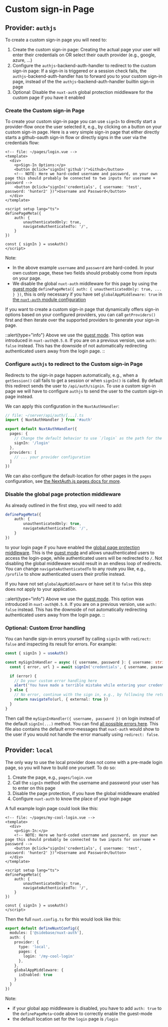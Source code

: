 # Custom sign-in Page

## Provider: `authjs`

To create a custom sign-in page you will need to:
1. Create the custom sign-in page: Creating the actual page your user will enter their credentials on OR select their oauth provider (e.g., google, azure, ...)
2. Configure the `authjs`-backend-auth-handler to redirect to the custom sign-in page: If a sign-in is triggered or a session check fails, the `authjs`-backend-auth-handler has to forward you to your custom sign-in page, instead of the the `authjs`-backend-auth-handler builtin sign-in page
3. Optional: Disable the `nuxt-auth` global protection middleware for the custom page if you have it enabled

### Create the Custom sign-in Page

To create your custom sign-in page you can use `signIn` to directly start a provider-flow once the user selected it, e.g., by clicking on a button on your custom sign-in page. Here is a very simple sign-in page that either directly starts a github-oauth sign-in flow or directly signs in the user via the credentials flow:
```vue
<!-- file: ~/pages/login.vue -->
<template>
  <div>
    <p>Sign-In Options:</p>
    <button @click="signIn('github')">Github</button>
    <!-- NOTE: Here we hard-coded username and password, on your own page this should probably be connected to two inputs for username + password -->
    <button @click="signIn('credentials', { username: 'test', password: 'hunter2' })">Username and Password</button>
  </div>
</template>

<script setup lang="ts">
definePageMeta({
    auth: {
        unauthenticatedOnly: true,
        navigateAuthenticatedTo: '/',
    }
})

const { signIn } = useAuth()
</script>
```

Note:
- In the above example `username` and `password` are hard-coded. In your own custom page, these two fields should probably come from inputs on your page.
- We disable the global `nuxt-auth` middleware for this page by using the [guest mode](/nuxt-auth/0.6/application-side/guest-mode) `definePageMeta({ auth: { unauthenticatedOnly: true, ... } })`, this is only necessary if you have set `globalAppMiddleware: true` in [the `nuxt-auth` module configuration](/nuxt-auth/0.6/configuration/nuxt-config)

If you want to create a custom sign-in page that dynamically offers sign-in options based on your configured providers, you can call `getProviders()` first and then iterate over the supported providers to generate your sign-in page.

::alert{type="info"}
Above we use the [guest mode](/nuxt-auth/0.6/application-side/guest-mode). This option was introduced in `nuxt-auth@0.5.0`. If you are on a previous version, use `auth: false` instead. This has the downside of not automatically redirecting authenticated users away from the login page.
::

### Configure `authjs` to redirect to the Custom sign-in Page

Redirects to the sign-in page happen automatically, e.g., when a `getSession()` call fails to get a session or when `signIn()` is called. By default this redirect sends the user to `/api/auth/signin`. To use a custom sign-in page we will have to configure `authjs` to send the user to the custom sign-in page instead.

We can apply this configuration in the `NuxtAuthHandler`:
```ts
// file: ~/server/api/auth/[...].ts
import { NuxtAuthHandler } from '#auth'

export default NuxtAuthHandler({
  pages: {
    // Change the default behavior to use `/login` as the path for the sign-in page
    signIn: '/login'
  },
  providers: [
    // ... your provider configuration
  ]
})
```

We can also configure the default-location for other pages in the `pages` configuration, see [the NextAuth.js pages docs for more](https://next-auth.js.org/configuration/pages).

### Disable the global page protection middleware

As already outlined in the first step, you will need to add:
```ts
definePageMeta({
    auth: {
        unauthenticatedOnly: true,
        navigateAuthenticatedTo: '/',
    }
})
```
to your login page if you have enabled the [global page protection middleware](/nuxt-auth/0.6/application-side/protecting-pages). This is the [guest mode](/nuxt-auth/0.6/application-side/guest-mode) and allows unauthenticated users to access the login-page, while authenticated users will be redirected to `/`. Not disabling the global middleware would result in an endless loop of redirects. You can change `navigateAuthenticatedTo` to any route you like, e.g., `/profile` to show authenticated users their profile instead.

If you have not set `globalAppMiddleware` or have set it to `false` this step does not apply to your application.

::alert{type="info"}
Above we use the [guest mode](/nuxt-auth/0.6/application-side/guest-mode). This option was introduced in `nuxt-auth@0.5.0`. If you are on a previous version, use `auth: false` instead. This has the downside of not automatically redirecting authenticated users away from the login page.
::

### Optional: Custom Error handling

You can handle sign-in errors yourself by calling `signIn` with `redirect: false` and inspecting its result for errors. For example:
```ts
const { signIn } = useAuth()

const mySignInHandler = async ({ username, password }: { username: string, password: string }) => {
  const { error, url } = await signIn('credentials', { username, password, redirect: false })

  if (error) {
    // Do your custom error handling here
    alert('You have made a terrible mistake while entering your credentials')
  } else {
    // No error, continue with the sign in, e.g., by following the returned redirect:
    return navigateTo(url, { external: true })
  }
}
```

Then call the `mySignInHandler({ username, password })` on login instead of the default `signIn(...)` method. You can find [all possible errors here](https://github.com/nextauthjs/next-auth/blob/aad0b8db0e8a163b3c3ae7dec3e9158e20d368f4/packages/next-auth/src/core/pages/signin.tsx#L4-L19). This file also contains the default error-messages that `nuxt-auth` would show to the user if you would not handle the error manually using `redirect: false`.

## Provider: `local`

The only way to use the local provider does not come with a pre-made login page, so you will have to build one yourself. To do so:
1. Create the page, e.g., `pages/login.vue`
2. Call the `signIn` method with the username and password your user has to enter on this page
3. Disable the page protection, if you have the global middleware enabled
4. Configure `nuxt-auth` to know the place of your login page

A full example login page could look like this:
```vue
<!-- file: ~/pages/my-cool-login.vue -->
<template>
  <div>
    <p>Sign-In:</p>
    <!-- NOTE: Here we hard-coded username and password, on your own page this should probably be connected to two inputs for username + password -->
    <button @click="signIn('credentials', { username: 'test', password: 'hunter2' })">Username and Password</button>
  </div>
</template>

<script setup lang="ts">
definePageMeta({
    auth: {
        unauthenticatedOnly: true,
        navigateAuthenticatedTo: '/',
    }
})

const { signIn } = useAuth()
</script>
```

Then the full `nuxt.config.ts` for this would look like this:
```ts
export default defineNuxtConfig({
  modules: ['@sidebase/nuxt-auth'],
  auth: {
    provider: {
      type: 'local',
      pages: {
        login: '/my-cool-login'
      },
    },
    globalAppMiddleware: {
      isEnabled: true
    }
  }
})
```

Note:
- if your global app middleware is disabled, you have to add `auth: true` to the `definePageMeta`-code above to correctly enable the guest-mode
- the default location set for the `login` page is `/login`
